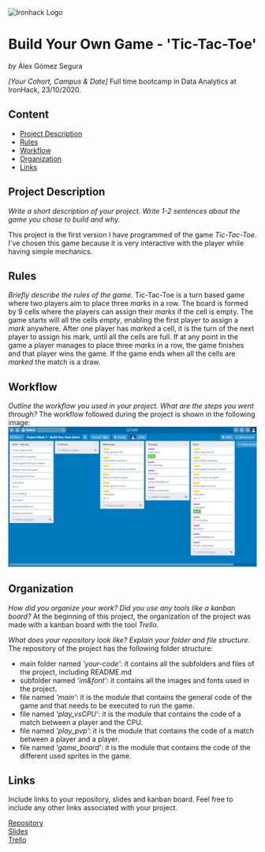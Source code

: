 <img src="https://bit.ly/2VnXWr2" alt="Ironhack Logo" width="100"/>

# Build Your Own Game - 'Tic-Tac-Toe'
*by* Àlex Gómez Segura

*[Your Cohort, Campus & Date]* Full time bootcamp in Data Analytics at IronHack, 23/10/2020.

## Content
- [Project Description](#project-description)
- [Rules](#rules)
- [Workflow](#workflow)
- [Organization](#organization)
- [Links](#links)

## Project Description
*Write a short description of your project. Write 1-2 sentences about the game you chose to build and why.*

This project is the first version I have programmed of the game *Tic-Tac-Toe*. I've chosen this game because it is very interactive with the player while having simple mechanics.

## Rules
*Briefly describe the rules of the game.*
Tic-Tac-Toe is a turn based game where two players aim to place three *marks* in a row. The board is formed by 9 cells where the players can assign their *marks* if the cell is empty. The game starts will all the cells *empty*, enabling the first player to assign a *mark* anywhere. After one player has *marked* a cell, it is the turn of the next player to assign his mark, until all the cells are full. If at any point in the game a player manages to place three *marks* in a row, the game finishes and that player wins the game. If the game ends when all the cells are *marked* the match is a draw.

## Workflow
*Outline the workflow you used in your project. What are the steps you went through?*
The workflow followed during the project is shown in the following image:
![workflow.png](workflow.png)

## Organization
*How did you organize your work? Did you use any tools like a kanban board?*
At the beginning of this project, the organization of the project was made with a kanban board with the tool *Trello*.

*What does your repository look like? Explain your folder and file structure.*
The repository of the project has the following folder structure:

- main folder named *'your-code'*: it contains all the subfolders and files of the project, including README.md
- subfolder named *'im&font'*: it contains all the images and fonts used in the project.
- file named *'main'*: it is the module that contains the general code of the game and that needs to be executed to run the game.
- file named *'play_vsCPU'*: it is the module that contains the code of a match between a player and the CPU.
- file named *'play_pvp'*: it is the module that contains the code of a match between a player and a player.
- file named *'game_board'*: it is the module that contains the code of the different used sprites in the game.

## Links
Include links to your repository, slides and kanban board. Feel free to include any other links associated with your project.

[Repository](https://github.com/agomezsegura/Project-Week-1-Build-Your-Own-Game)  
[Slides](https://slides.com/)  
[Trello](https://trello.com/b/ZQMZStPF/project-week-1-build-your-own-game)  
